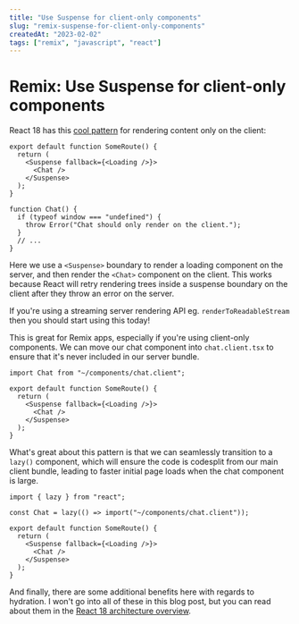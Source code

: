 ```yaml
---
title: "Use Suspense for client-only components"
slug: "remix-suspense-for-client-only-components"
createdAt: "2023-02-02"
tags: ["remix", "javascript", "react"]
---
```


# Remix: Use Suspense for client-only components

React 18 has this [cool pattern](https://beta.reactjs.org/reference/react/Suspense#providing-a-fallback-for-server-errors-and-server-only-content) for rendering content only on the client:

```tsx
export default function SomeRoute() {
  return (
    <Suspense fallback={<Loading />}>
      <Chat />
    </Suspense>
  );
}

function Chat() {
  if (typeof window === "undefined") {
    throw Error("Chat should only render on the client.");
  }
  // ...
}
```

Here we use a `<Suspense>` boundary to render a loading component on the server, and then render the `<Chat>` component on the client. This works because React will retry rendering trees inside a suspense boundary on the client after they throw an error on the server.

If you're using a streaming server rendering API eg. `renderToReadableStream` then you should start using this today!

This is great for Remix apps, especially if you're using client-only components. We can move our chat component into `chat.client.tsx` to ensure that it's never included in our server bundle.

```tsx
import Chat from "~/components/chat.client";

export default function SomeRoute() {
  return (
    <Suspense fallback={<Loading />}>
      <Chat />
    </Suspense>
  );
}
```

What's great about this pattern is that we can seamlessly transition to a `lazy()` component, which will ensure the code is codesplit from our main client bundle, leading to faster initial page loads when the chat component is large.

```tsx
import { lazy } from "react";

const Chat = lazy(() => import("~/components/chat.client"));

export default function SomeRoute() {
  return (
    <Suspense fallback={<Loading />}>
      <Chat />
    </Suspense>
  );
}
```

And finally, there are some additional benefits here with regards to hydration. I won't go into all of these in this blog post, but you can read about them in the [React 18 architecture overview](https://github.com/reactwg/react-18/discussions/37).
